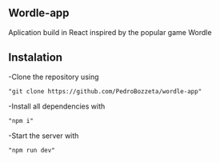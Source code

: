 ## Wordle-app

Aplication build in React inspired by the popular game Wordle

## Instalation

-Clone the repository using 

    "git clone https://github.com/PedroBozzeta/wordle-app"

-Install all dependencies with

    "npm i"

-Start the server with

    "npm run dev"
